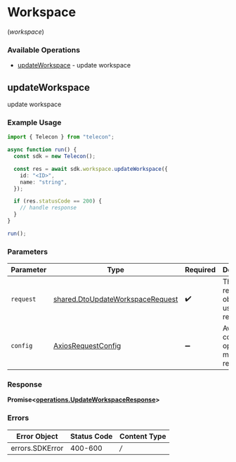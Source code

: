 # Workspace
(*workspace*)

### Available Operations

* [updateWorkspace](#updateworkspace) - update workspace

## updateWorkspace

update workspace

### Example Usage

```typescript
import { Telecon } from "telecon";

async function run() {
  const sdk = new Telecon();

  const res = await sdk.workspace.updateWorkspace({
    id: "<ID>",
    name: "string",
  });

  if (res.statusCode == 200) {
    // handle response
  }
}

run();
```

### Parameters

| Parameter                                                                                | Type                                                                                     | Required                                                                                 | Description                                                                              |
| ---------------------------------------------------------------------------------------- | ---------------------------------------------------------------------------------------- | ---------------------------------------------------------------------------------------- | ---------------------------------------------------------------------------------------- |
| `request`                                                                                | [shared.DtoUpdateWorkspaceRequest](../../sdk/models/shared/dtoupdateworkspacerequest.md) | :heavy_check_mark:                                                                       | The request object to use for the request.                                               |
| `config`                                                                                 | [AxiosRequestConfig](https://axios-http.com/docs/req_config)                             | :heavy_minus_sign:                                                                       | Available config options for making requests.                                            |


### Response

**Promise<[operations.UpdateWorkspaceResponse](../../sdk/models/operations/updateworkspaceresponse.md)>**
### Errors

| Error Object    | Status Code     | Content Type    |
| --------------- | --------------- | --------------- |
| errors.SDKError | 400-600         | */*             |
